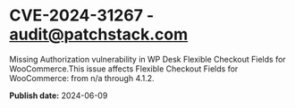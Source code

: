 # CVE-2024-31267 - audit@patchstack.com

Missing Authorization vulnerability in WP Desk Flexible Checkout Fields for WooCommerce.This issue affects Flexible Checkout Fields for WooCommerce: from n/a through 4.1.2.

**Publish date:** 2024-06-09
